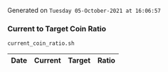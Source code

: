 Generated on `Tuesday 05-October-2021 at 16:06:57`

### Current to Target Coin Ratio
`current_coin_ratio.sh`

Date|Current|Target|Ratio
---|---|---|---
